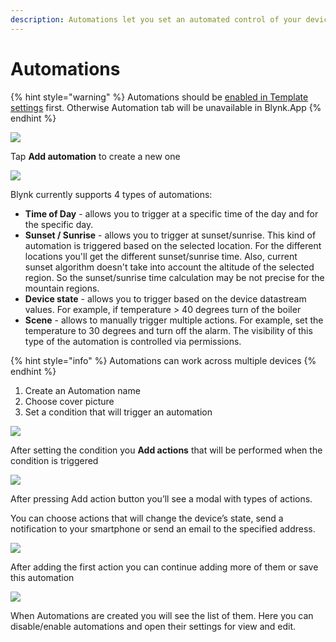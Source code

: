 ```yaml
---
description: Automations let you set an automated control of your devices
---
```


# Automations

{% hint style="warning" %}
Automations should be [enabled in Template settings](../web-dashboard/products/datastreams/datastreams-common-settings/automation.md) first. Otherwise Automation tab will be unavailable in Blynk.App
{% endhint %}

![](../.gitbook/assets/no_automations.png)

Tap **Add automation** to create a new one

![](../.gitbook/assets/choose-condition.png)

Blynk currently supports 4 types of automations:

- **Time of Day** - allows you to trigger at a specific time of the day and for the specific day.
- **Sunset / Sunrise** - allows you to trigger at sunset/sunrise.
  This kind of automation is triggered based on the selected location.
  For the different locations you'll get the different sunset/sunrise time.
  Also, current sunset algorithm doesn't take into account the altitude of the selected region.
  So the sunset/sunrise time calculation may be not precise for the mountain regions.
- **Device state** - allows you to trigger based on the device datastream values. For example, if temperature > 40 degrees turn of the boiler
- **Scene** - allows to manually trigger multiple actions. For example, set the temperature to 30 degrees and turn off the alarm.
  The visibility of this type of the automation is controlled via permissions.

{% hint style="info" %}
Automations can work across multiple devices
{% endhint %}

1. Create an Automation name
2. Choose cover picture
3. Set a condition that will trigger an automation

![](../.gitbook/assets/add_action.png)

After setting the condition you **Add actions** that will be performed when the condition is triggered

![](../.gitbook/assets/actions_types.png)

After pressing Add action button you’ll see a modal with types of actions.

You can choose actions that will change the device’s state, send a notification to your smartphone or send an email to the specified address.

![](../.gitbook/assets/automation_edit_screen.png)

After adding the first action you can continue adding more of them or save this automation

![](../.gitbook/assets/automations_list.png)

When Automations are created you will see the list of them. Here you can disable/enable automations and open their settings for view and edit.

